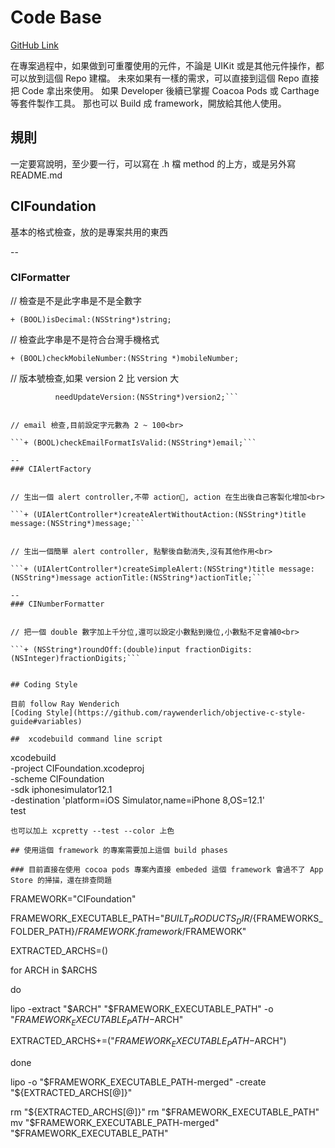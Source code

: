 # Code Base 

[GitHub Link](https://github.com/Mobile-CloudInteractive/iOSCodeBase)

在專案過程中，如果做到可重覆使用的元件，不論是 UIKit 或是其他元件操作，都可以放到這個 Repo 建檔。 
未來如果有一樣的需求，可以直接到這個 Repo 直接把 Code 拿出來使用。 
如果 Developer 後續已掌握 Coacoa Pods 或 Carthage 等套件製作工具。
那也可以 Build 成 framework，開放給其他人使用。

## 規則
一定要寫說明，至少要一行，可以寫在 .h 檔 method 的上方，或是另外寫 README.md

## CIFoundation
基本的格式檢查，放的是專案共用的東西

--
### CIFormatter


// 檢查是不是此字串是不是全數字<br>

```+ (BOOL)isDecimal:(NSString*)string;```


// 檢查此字串是不是符合台灣手機格式<br>

```+ (BOOL)checkMobileNumber:(NSString *)mobileNumber;```


// 版本號檢查,如果 version 2 比 version 大<br>

```+ (BOOL)checkNeedUpdateFrom:(NSString*)version1
          needUpdateVersion:(NSString*)version2;```


// email 檢查,目前設定字元數為 2 ~ 100<br>

```+ (BOOL)checkEmailFormatIsValid:(NSString*)email;```

--
### CIAlertFactory


// 生出一個 alert controller,不帶 action, action 在生出後自己客製化增加<br>

```+ (UIAlertController*)createAlertWithoutAction:(NSString*)title message:(NSString*)message;```


// 生出一個簡單 alert controller, 點擊後自動消失,沒有其他作用<br>

```+ (UIAlertController*)createSimpleAlert:(NSString*)title message:(NSString*)message actionTitle:(NSString*)actionTitle;```

--
### CINumberFormatter


// 把一個 double 數字加上千分位,還可以設定小數點到幾位,小數點不足會補0<br>

```+ (NSString*)roundOff:(double)input fractionDigits:(NSInteger)fractionDigits;```


## Coding Style

目前 follow Ray Wenderich  
[Coding Style](https://github.com/raywenderlich/objective-c-style-guide#variables)

##  xcodebuild command line script

```
xcodebuild \
-project CIFoundation.xcodeproj \
-scheme CIFoundation \
-sdk iphonesimulator12.1 \
-destination 'platform=iOS Simulator,name=iPhone 8,OS=12.1' \
test
```
也可以加上 xcpretty --test --color 上色

## 使用這個 framework 的專案需要加上這個 build phases

### 目前直接在使用 cocoa pods 專案內直接 embeded 這個 framework 會過不了 App Store 的掃描，還在排查問題

```
FRAMEWORK="CIFoundation"

FRAMEWORK_EXECUTABLE_PATH="${BUILT_PRODUCTS_DIR}/${FRAMEWORKS_FOLDER_PATH}/$FRAMEWORK.framework/$FRAMEWORK"

EXTRACTED_ARCHS=()

for ARCH in $ARCHS

do

lipo -extract "$ARCH" "$FRAMEWORK_EXECUTABLE_PATH" -o "$FRAMEWORK_EXECUTABLE_PATH-$ARCH"

EXTRACTED_ARCHS+=("$FRAMEWORK_EXECUTABLE_PATH-$ARCH")

done

lipo -o "$FRAMEWORK_EXECUTABLE_PATH-merged" -create "${EXTRACTED_ARCHS[@]}"

rm "${EXTRACTED_ARCHS[@]}"
rm "$FRAMEWORK_EXECUTABLE_PATH"
mv "$FRAMEWORK_EXECUTABLE_PATH-merged" "$FRAMEWORK_EXECUTABLE_PATH"
```